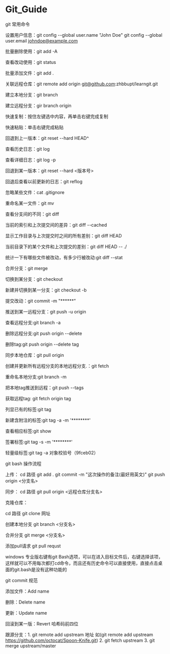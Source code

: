 Git_Guide
=========
git 常用命令

设置用户信息：git config --global user.name "John Doe"
git config --global user.email johndoe@example.com

批量删除使用：git add -A

查看改动使用：git status

批量添加文件：git add .

关联远程仓库：git remote add origin git@github.com:zhbbupt/learngit.git

建立本地分支：git branch

建立远程分支：gir branch origin

快速复制：按住左键选中内容，再单击右键完成复制

快速粘贴：单击右键完成粘贴

回退到上一版本：git reset --hard HEAD^

查看历史日志：git log

查看详细日志：git log -p

回退到某一版本：git reset --hard <版本号>

回退后查看以前更新的日志：git reflog

忽略某些文件：cat .gitignore

重命名某一文件：git mv

查看分支间的不同：git diff

当前的索引和上次提交间的差异：git diff --cached

显示工作目录与上次提交时之间的所有差别：git diff HEAD

当前目录下的某个文件和上次提交的差别：git diff HEAD -- ./

统计一下有哪些文件被改动，有多少行被改动:git diff --stat

合并分支：git merge

切换到某分支：git checkout

新建并切换到某一分支：git checkout -b

提交改动：git commit -m "******"

推送到某一远程分支：git push -u origin

查看远程分支:git branch -a

删除远程分支:git push origin --delete

删除tag:git push origin --delete tag

同步本地仓库：git pull origin

创建并更新所有远程分支的本地远程分支.：git fetch

重命名本地分支:git branch -m

把本地tag推送到远程：git push --tags

获取远程tag: git fetch origin tag

列显已有的标签:git tag

新建含附注的标签:git tag -a -m '********'

查看相应标签:git show

签署标签:git tag -s -m '********'

轻量级标签:git tag -a 对象校验号（9fceb02）

git bash 操作流程

上传： cd 路径 git add . git commit -m "这次操作的备注(最好用英文)" git push origin <分支名>

同步： cd 路径 git pull origin <远程仓库分支名>

克隆仓库：

cd 路径 git clone 网址

创建本地分支 git branch <分支名>

合并分支 git merge <分支名>

添加pull请求 git pull requst

windows 专业版右键有git Bash选项，可以在进入目标文件后，右键选择该项，这样就可以不用每次都打cd命令，而且还有历史命令可以直接使用，直接点击桌面的git.bash是没有这种功能的

git commit 规范

添加文件：Add name

删除：Delete name

更新：Update name

回滚到某一版：Revert 哈希码前四位

跟源分支：1. git remote add upstream 地址 如(git remote add upstream https://github.com/octocat/Spoon-Knife.git)
          2. git fetch upstream
          3. git merge upstream/master
